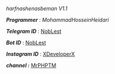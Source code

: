 *harfnashenasbeman V1.1*

***Programmer*** : _MohammadHosseinHeidari_


***Telegram ID*** : [NobLest](http://telegram.me/NobLest)

***Bot ID*** : [NobLest](http://telegram.me/harfnashenasbemanbot)

***Instagram ID*** : [XDeveloperX](https://instagram.com/XDeveloperX)

***channel :*** [MrPHPTM](https://telegram.me/mrphpTm)
 
